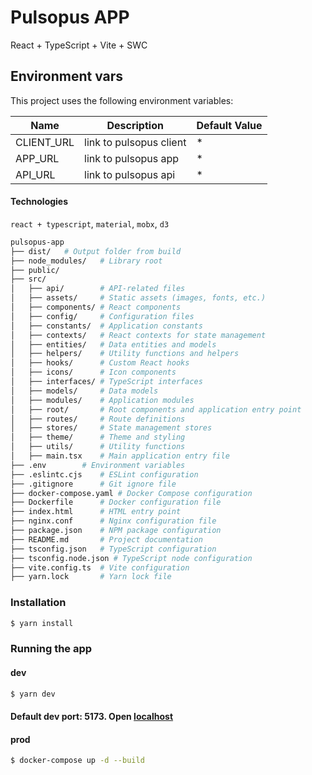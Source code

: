 # Pulsopus APP
React + TypeScript + Vite + SWC

## Environment vars
This project uses the following environment variables:

| Name        | Description                 | Default Value |
|-------------|-----------------------------|---------------|
| CLIENT_URL  | link to pulsopus client     | *             |
| APP_URL     | link to pulsopus app        | *             |
| API_URL     | link to pulsopus api        | *             |

#### Technologies
`react + typescript`, `material`, `mobx`, `d3`

```sh
pulsopus-app
├── dist/   # Output folder from build
├── node_modules/   # Library root
├── public/
├── src/
│   ├── api/        # API-related files
│   ├── assets/     # Static assets (images, fonts, etc.)
│   ├── components/ # React components
│   ├── config/     # Configuration files
│   ├── constants/  # Application constants
│   ├── contexts/   # React contexts for state management
│   ├── entities/   # Data entities and models
│   ├── helpers/    # Utility functions and helpers
│   ├── hooks/      # Custom React hooks
│   ├── icons/      # Icon components
│   ├── interfaces/ # TypeScript interfaces
│   ├── models/     # Data models
│   ├── modules/    # Application modules
│   ├── root/       # Root components and application entry point
│   ├── routes/     # Route definitions
│   ├── stores/     # State management stores
│   ├── theme/      # Theme and styling
│   ├── utils/      # Utility functions
│   ├── main.tsx    # Main application entry file
├── .env        # Environment variables
├── .eslintc.cjs    # ESLint configuration
├── .gitignore      # Git ignore file
├── docker-compose.yaml # Docker Compose configuration
├── Dockerfile      # Docker configuration file
├── index.html      # HTML entry point
├── nginx.conf      # Nginx configuration file
├── package.json    # NPM package configuration
├── README.md       # Project documentation
├── tsconfig.json   # TypeScript configuration
├── tsconfig.node.json # TypeScript node configuration
├── vite.config.ts  # Vite configuration
├── yarn.lock       # Yarn lock file
```

### Installation
```sh
$ yarn install
```

### Running the app
#### dev
```sh
$ yarn dev
```
#### Default dev port: 5173. Open [localhost](http://localhost:5173)

#### prod
```sh
$ docker-compose up -d --build
```